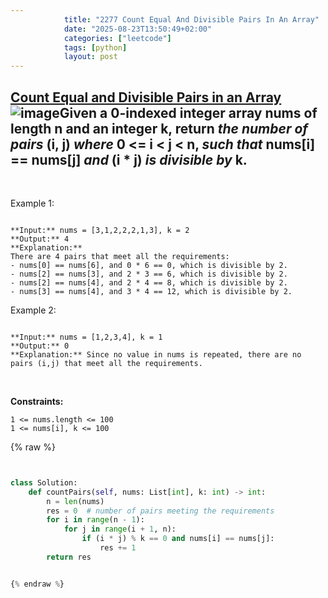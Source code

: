 ```yaml
---
            title: "2277 Count Equal And Divisible Pairs In An Array"
            date: "2025-08-23T13:50:49+02:00"
            categories: ["leetcode"]
            tags: [python]
            layout: post
---
```

            
## [Count Equal and Divisible Pairs in an Array](https://leetcode.com/problems/count-equal-and-divisible-pairs-in-an-array) ![image](https://img.shields.io/badge/Difficulty-Easy-brightgreen)Given a **0-indexed** integer array nums of length n and an integer k, return *the **number of pairs*** (i, j) *where* 0 <= i < j < n, *such that* nums[i] == nums[j] *and* (i * j) *is divisible by* k.

 

Example 1:

```

**Input:** nums = [3,1,2,2,2,1,3], k = 2
**Output:** 4
**Explanation:**
There are 4 pairs that meet all the requirements:
- nums[0] == nums[6], and 0 * 6 == 0, which is divisible by 2.
- nums[2] == nums[3], and 2 * 3 == 6, which is divisible by 2.
- nums[2] == nums[4], and 2 * 4 == 8, which is divisible by 2.
- nums[3] == nums[4], and 3 * 4 == 12, which is divisible by 2.

```

Example 2:

```

**Input:** nums = [1,2,3,4], k = 1
**Output:** 0
**Explanation:** Since no value in nums is repeated, there are no pairs (i,j) that meet all the requirements.

```

 

**Constraints:**

	1 <= nums.length <= 100
	1 <= nums[i], k <= 100

{% raw %}


```python


class Solution:
    def countPairs(self, nums: List[int], k: int) -> int:
        n = len(nums)
        res = 0  # number of pairs meeting the requirements
        for i in range(n - 1):
            for j in range(i + 1, n):
                if (i * j) % k == 0 and nums[i] == nums[j]:
                    res += 1
        return res


{% endraw %}
```
